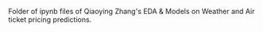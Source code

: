 Folder of ipynb files of Qiaoying Zhang's EDA & Models on Weather and Air ticket pricing predictions.

